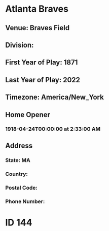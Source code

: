 # Atlanta Braves
## Venue: Braves Field
## Division: 
## First Year of Play: 1871
## Last Year of Play: 2022
## Timezone: America/New_York
## Home Opener
### 1918-04-24T00:00:00 at 2:33:00 AM
## Address
### 
### State: MA
### Country: 
### Postal Code: 
### Phone Number: 
# ID 144
